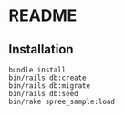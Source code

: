 # README

## Installation

```
bundle install
bin/rails db:create
bin/rails db:migrate
bin/rails db:seed
bin/rake spree_sample:load
```
